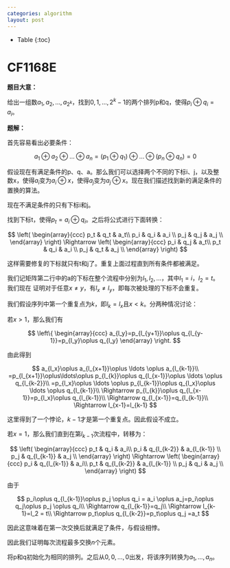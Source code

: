 ```yaml
---
categories: algorithm
layout: post
---
```


- Table
{:toc}
# CF1168E

**题目大意：**

给出一组数$a_1,a_2,\ldots,a_{2^k}$，找到$0,1,\ldots,2^k-1$的两个排列p和q，使得$p_i\oplus q_i = a_i$。



**题解：**

首先容易看出必要条件：


$$
a_1\oplus a_2\oplus \ldots \oplus a_n=
(p_1\oplus q_1)\oplus \ldots \oplus (p_n\oplus q_n)=0
$$


假设现在有满足条件的p、q、a。那么我们可以选择两个不同的下标i、j，以及整数x，使得$a_i$变为$a_i\oplus x$，使得$a_j$变为$a_j\oplus x$。现在我们描述找到新的满足条件的置换的算法。

现在不满足条件的只有下标i和j。

找到下标t，使得$p_t=a_i\oplus q_i$。之后将公式进行下面转换：


$$
\left( \begin{array}{ccc}
p_t & q_t & a_t\\
p_i & q_i & a_i \\
p_j & q_j & a_j \\
\end{array} \right)
\Rightarrow
\left( \begin{array}{ccc}
p_i & q_j & a_t\\
p_t & q_i & a_i \\
p_j & q_t & a_j \\
\end{array} \right)
$$


这样需要修复的下标就只有t和j了。重复上面过程直到所有条件都被满足。

我们记矩阵第二行中的a的下标在整个流程中分别为$l_1,l_2,\ldots$，其中$l_1=i$，$l_2=t$。我们现在 证明对于任意$x\neq y$，有$l_x\neq l_y$，即每次被处理的下标不会重复。

我们假设序列中第一个重复点为$k$，即$l_k=l_x$且$x<k$。分两种情况讨论：

若$x>1$，那么我们有

$$
\left\{ \begin{array}{ccc}
a_{l_y}=p_{l_{y+1}}\oplus q_{l_{y-1}}=p_{l_y}\oplus q_{l_y}
\end{array} \right.
$$

由此得到


$$
a_{l_x}\oplus a_{l_{x+1}}\oplus \ldots \oplus a_{l_{k-1}}\\
=p_{l_{x+1}}\oplus\ldots\oplus p_{l_{k}}\oplus q_{l_{x-1}}\oplus \ldots \oplus q_{l_{k-2}}\\
=p_{l_x}\oplus \ldots \oplus p_{l_{k-1}}\oplus q_{l_x}\oplus \ldots \oplus q_{l_{k-1}}\\
\Rightarrow p_{l_{k}}\oplus q_{l_{x-1}}=p_{l_x}\oplus q_{l_{k-1}}\\
\Rightarrow  q_{l_{x-1}}=q_{l_{k-1}}\\
\Rightarrow l_{x-1}=l_{k-1}
$$


这里得到了一个悖论，$k-1$才是第一个重复点。因此假设不成立。

若$x=1$，那么我们直到在第$l_{k-1}$次流程中，转移为：


$$
\left( \begin{array}{ccc}
p_t & q_i & a_i\\
p_i & q_{l_{k-2}} & a_{l_{k-1}} \\
p_j & q_{l_{k-1}} & a_j \\
\end{array} \right)
\Rightarrow
\left( \begin{array}{ccc}
p_i & q_{l_{k-1}} & a_i\\
p_t & q_{l_{k-2}} & a_{l_{k-1}} \\
p_j & q_i & a_j \\
\end{array} \right)
$$


由于


$$
p_i\oplus q_{l_{k-1}}\oplus p_j \oplus q_i = a_i \oplus a_j=p_i\oplus q_j\oplus p_j \oplus q_i\\
\Rightarrow q_{l_{k-1}}=q_j\\
\Rightarrow l_{k-1}=l_2 = t\\
\Rightarrow p_t\oplus q_{l_{k-2}}=p_t\oplus q_j =a_t
$$


因此这意味着在第一次交换后就满足了条件，与假设相悖。

因此我们证明每次流程最多交换$n$个元素。

将p和q初始化为相同的排列。之后从$0,0,\ldots,0$出发，将该序列转换为$a_1,\ldots,a_n$。